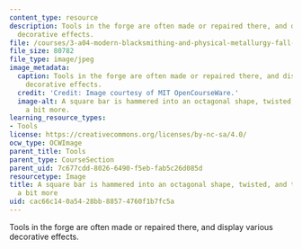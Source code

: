 ```yaml
---
content_type: resource
description: Tools in the forge are often made or repaired there, and display various
  decorative effects.
file: /courses/3-a04-modern-blacksmithing-and-physical-metallurgy-fall-2008/cac66c140a5428bb88574760f1b7fc5a_136.jpg
file_size: 80782
file_type: image/jpeg
image_metadata:
  caption: Tools in the forge are often made or repaired there, and display various
    decorative effects.
  credit: 'Credit: Image courtesy of MIT OpenCourseWare.'
  image-alt: A square bar is hammered into an octagonal shape, twisted, and then hammered
    a bit more.
learning_resource_types:
- Tools
license: https://creativecommons.org/licenses/by-nc-sa/4.0/
ocw_type: OCWImage
parent_title: Tools
parent_type: CourseSection
parent_uid: 7c677cdd-8026-6490-f5eb-fab5c26d085d
resourcetype: Image
title: A square bar is hammered into an octagonal shape, twisted, and then hammered
  a bit more
uid: cac66c14-0a54-28bb-8857-4760f1b7fc5a
---
```

Tools in the forge are often made or repaired there, and display various decorative effects.